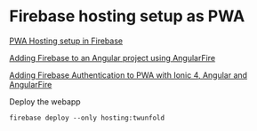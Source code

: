 
# Firebase hosting setup as PWA

[PWA Hosting setup in Firebase](https://ionicframework.com/docs/angular/pwa)

[Adding Firebase to an Angular project using AngularFire](https://medium.com/@AnkitMaheshwariIn/adding-firebase-to-an-angular-project-using-angularfire-528af76f802f)

[Adding Firebase Authentication to PWA with Ionic 4, Angular and AngularFire](https://medium.com/@AnkitMaheshwariIn/adding-firebase-authentication-to-pwa-with-ionic-4-angular-and-angularfire-e7cb1caf953)

Deploy the webapp

`firebase deploy --only hosting:twunfold`
